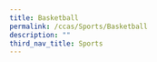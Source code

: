 ```yaml
---
title: Basketball
permalink: /ccas/Sports/Basketball
description: ""
third_nav_title: Sports
---
```

